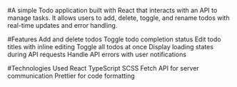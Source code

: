 #A simple Todo application built with React that interacts with an API to manage tasks. It allows users to add, delete, toggle, and rename todos with real-time updates and error handling.

#Features
Add and delete todos
Toggle todo completion status
Edit todo titles with inline editing
Toggle all todos at once
Display loading states during API requests
Handle API errors with user notifications

#Technologies Used
React
TypeScript
SCSS
Fetch API for server communication
Prettier for code formatting
